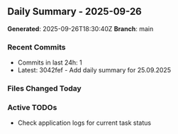 ## Daily Summary - 2025-09-26

**Generated**: 2025-09-26T18:30:40Z
**Branch**: main


### Recent Commits
- Commits in last 24h: 1
- Latest: 3042fef - Add daily summary for 25.09.2025

### Files Changed Today

### Active TODOs
- Check application logs for current task status

